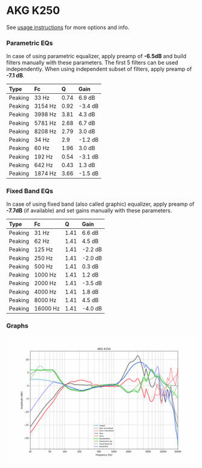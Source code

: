 # AKG K250
See [usage instructions](https://github.com/jaakkopasanen/AutoEq#usage) for more options and info.

### Parametric EQs
In case of using parametric equalizer, apply preamp of **-6.5dB** and build filters manually
with these parameters. The first 5 filters can be used independently.
When using independent subset of filters, apply preamp of **-7.1 dB**.

| Type    | Fc      |    Q | Gain    |
|:--------|:--------|:-----|:--------|
| Peaking | 33 Hz   | 0.74 | 6.9 dB  |
| Peaking | 3154 Hz | 0.92 | -3.4 dB |
| Peaking | 3998 Hz | 3.81 | 4.3 dB  |
| Peaking | 5781 Hz | 2.68 | 6.7 dB  |
| Peaking | 8208 Hz | 2.79 | 3.0 dB  |
| Peaking | 34 Hz   | 2.9  | -1.2 dB |
| Peaking | 60 Hz   | 1.96 | 3.0 dB  |
| Peaking | 192 Hz  | 0.54 | -3.1 dB |
| Peaking | 642 Hz  | 0.43 | 1.3 dB  |
| Peaking | 1874 Hz | 3.66 | -1.5 dB |

### Fixed Band EQs
In case of using fixed band (also called graphic) equalizer, apply preamp of **-7.7dB**
(if available) and set gains manually with these parameters.

| Type    | Fc       |    Q | Gain    |
|:--------|:---------|:-----|:--------|
| Peaking | 31 Hz    | 1.41 | 6.6 dB  |
| Peaking | 62 Hz    | 1.41 | 4.5 dB  |
| Peaking | 125 Hz   | 1.41 | -2.2 dB |
| Peaking | 250 Hz   | 1.41 | -2.0 dB |
| Peaking | 500 Hz   | 1.41 | 0.3 dB  |
| Peaking | 1000 Hz  | 1.41 | 1.2 dB  |
| Peaking | 2000 Hz  | 1.41 | -3.5 dB |
| Peaking | 4000 Hz  | 1.41 | 1.8 dB  |
| Peaking | 8000 Hz  | 1.41 | 4.5 dB  |
| Peaking | 16000 Hz | 1.41 | -4.0 dB |

### Graphs
![](./AKG%20K250.png)